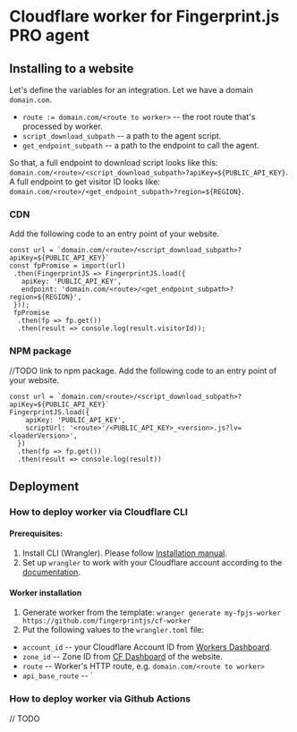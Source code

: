 # Cloudflare worker for Fingerprint.js PRO agent

## Installing to a website

Let's define the variables for an integration.
Let we have a domain `domain.com`.
* `route := domain.com/<route to worker>` -- the root route that's processed by worker.
* `script_download_subpath` -- a path to the agent script.
* `get_endpoint_subpath` -- a path to the endpoint to call the agent.

So that, a full endpoint to download script looks like this: `domain.com/<route>/<script_download_subpath>?apiKey=${PUBLIC_API_KEY}`.
A full endpoint to get visitor ID looks like: `domain.com/<route>/<get_endpoint_subpath>?region=${REGION}`.

### CDN
Add the following code to an entry point of your website.
```
const url = `domain.com/<route>/<script_download_subpath>?apiKey=${PUBLIC_API_KEY}`
const fpPromise = import(url)
 .then(FingerprintJS => FingerprintJS.load({
   apiKey: 'PUBLIC_API_KEY',
   endpoint: 'domain.com/<route>/<get_endpoint_subpath>?region=${REGION}',
 }));
 fpPromise
  .then(fp => fp.get())
  .then(result => console.log(result.visitorId));
```


### NPM package
//TODO link to npm package.
Add the following code to an entry point of your website.
```
const url = `domain.com/<route>/<script_download_subpath>?apiKey=${PUBLIC_API_KEY}`
FingerprintJS.load({
    apiKey: 'PUBLIC_API_KEY',
    scriptUrl: '<route>'/<PUBLIC_API_KEY>_<version>.js?lv=<loaderVersion>',
  })
  .then(fp => fp.get())
  .then(result => console.log(result))
```

## Deployment
### How to deploy worker via Cloudflare CLI
#### Prerequisites:
1. Install CLI (Wrangler). Please follow [Installation manual](https://developers.cloudflare.com/workers/cli-wrangler/install-update/).
2. Set up `wrangler` to work with your Cloudflare account according to the [documentation](https://developers.cloudflare.com/workers/cli-wrangler/authentication/).

#### Worker installation
1. Generate worker from the template: `wranger generate my-fpjs-worker https://github.com/fingerprintjs/cf-worker`
2. Put the following values to the `wrangler.toml` file:
  * `account_id` -- your Cloudflare Account ID from [Workers Dashboard](https://dash.cloudflare.com/?to=/:account/workers).
  * `zone_id` -- Zone ID from [CF Dashboard](https://dash.cloudflare.com/?to=/:account/) of the website.
  * `route` -- Worker's HTTP route, e.g. `domain.com/<route to worker>`
  * `api_base_route` -- <route to worker>`


### How to deploy worker via Github Actions
// TODO
